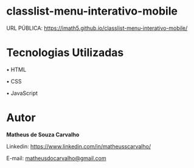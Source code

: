 # classlist-menu-interativo-mobile

URL PÚBLICA: https://imath5.github.io/classlist-menu-interativo-mobile/

# Tecnologias Utilizadas

• HTML

• CSS

• JavaScript

# Autor

<b>Matheus de Souza Carvalho</b>


Linkedin: 
https://www.linkedin.com/in/matheusscarvalho/


E-mail:
matheusdocarvalho@gmail.com
